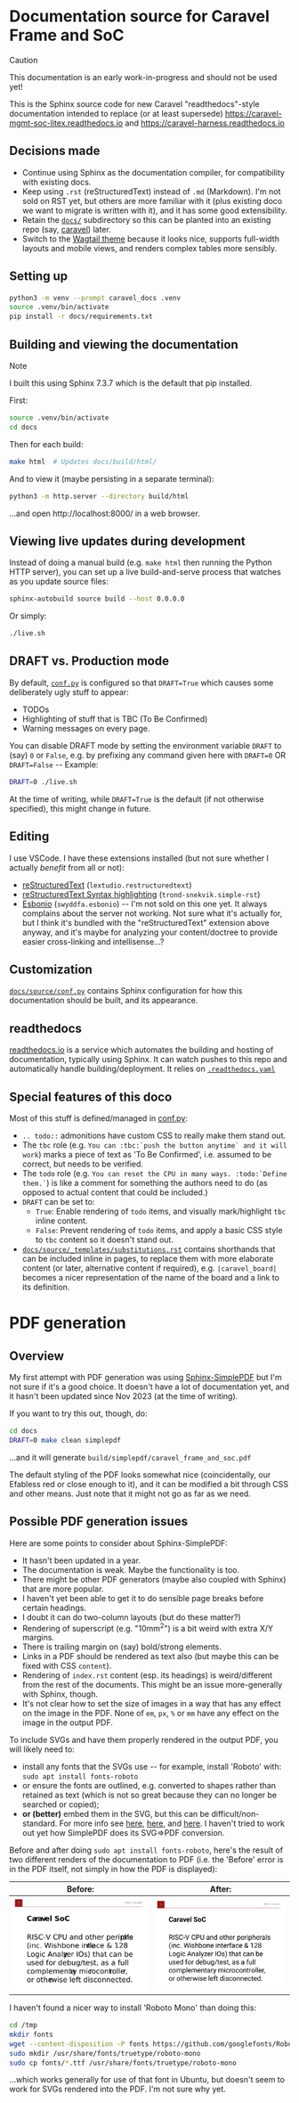 # Documentation source for Caravel Frame and SoC

> [!CAUTION]
> This documentation is an early work-in-progress and should not be used yet!

This is the Sphinx source code for new Caravel "readthedocs"-style documentation intended to replace (or at least supersede) https://caravel-mgmt-soc-litex.readthedocs.io and https://caravel-harness.readthedocs.io

## Decisions made

*   Continue using Sphinx as the documentation compiler, for compatibility with existing docs.
*   Keep using `.rst` (reStructuredText) instead of `.md` (Markdown). I'm not sold on RST yet, but others are more familiar with it (plus existing doco we want to migrate is written with it), and it has some good extensibility.
*   Retain the [`docs/`](./docs/) subdirectory so this can be planted into an existing repo (say, [caravel]) later.
*   Switch to the [Wagtail theme](https://sphinx-wagtail-theme.readthedocs.io/) because it looks nice, supports full-width layouts and mobile views, and renders complex tables more sensibly.


## Setting up

```bash
python3 -m venv --prompt caravel_docs .venv
source .venv/bin/activate
pip install -r docs/requirements.txt
```


## Building and viewing the documentation

> [!NOTE]
> I built this using Sphinx 7.3.7 which is the default that pip installed.

First:

```bash
source .venv/bin/activate
cd docs
```

Then for each build:

```bash
make html  # Updates docs/build/html/
```

And to view it (maybe persisting in a separate terminal):

```bash
python3 -m http.server --directory build/html
```

...and open http://localhost:8000/ in a web browser.


## Viewing live updates during development

Instead of doing a manual build (e.g. `make html` then running the Python HTTP server), you can set up a live build-and-serve process that watches as you update source files:

```bash
sphinx-autobuild source build --host 0.0.0.0
```

Or simply:
```bash
./live.sh
```

## DRAFT vs. Production mode

By default, [`conf.py`](./docs/source/conf.py) is configured so that `DRAFT=True` which causes some deliberately ugly stuff to appear:
*   TODOs
*   Highlighting of stuff that is TBC (To Be Confirmed)
*   Warning messages on every page.

You can disable DRAFT mode by setting the environment variable `DRAFT` to (say) `0` or `False`, e.g. by prefixing any command given here with `DRAFT=0` OR `DRAFT=False` -- Example:
```bash
DRAFT=0 ./live.sh
```

At the time of writing, while `DRAFT=True` is the default (if not otherwise specified), this might change in future.


## Editing

I use VSCode. I have these extensions installed (but not sure whether I actually *benefit* from all or not):
*   [reStructuredText][rst] (`lextudio.restructuredtext`)
*   [reStructuredText Syntax highlighting][rstsh] (`trond-snekvik.simple-rst`)
*   [Esbonio][esbonio] (`swyddfa.esbonio`) -- I'm not sold on this one yet. It always complains about the server not working. Not sure what it's actually for, but I think it's bundled with the "reStructuredText" extension above anyway, and it's maybe for analyzing your content/doctree to provide easier cross-linking and intellisense...?


## Customization

[`docs/source/conf.py`](./docs/source/conf.py) contains Sphinx configuration for how this documentation should be built, and its appearance.


## readthedocs

[readthedocs.io](https://readthedocs.io) is a service which automates the building and hosting of documentation, typically using Sphinx. It can watch pushes to this repo and automatically handle building/deployment. It relies on [`.readthedocs.yaml`](./.readthedocs.yaml)


## Special features of this doco

Most of this stuff is defined/managed in [conf.py](docs/source/conf.py):

*   `.. todo::` admonitions have custom CSS to really make them stand out.
*   The `tbc` role (e.g. `` You can :tbc:`push the button anytime` and it will work ``) marks a piece of text as 'To Be Confirmed', i.e. assumed to be correct, but needs to be verified.
*   The `todo` role (e.g. `` You can reset the CPU in many ways. :todo:`Define them.` ``) is like a comment for something the authors need to do (as opposed to actual content that could be included.)
*   `DRAFT` can be set to:
    *   `True`: Enable rendering of `todo` items, and visually mark/highlight `tbc` inline content.
    *   `False`: Prevent rendering of `todo` items, and apply a basic CSS style to `tbc` content so it doesn't stand out.
*   [`docs/source/_templates/substitutions.rst`](docs/source/_templates/substitutions.rst) contains shorthands that can be included inline in pages, to replace them with more elaborate content (or later, alternative content if required), e.g. `|caravel_board|` becomes a nicer representation of the name of the board and a link to its definition.



# PDF generation

## Overview

My first attempt with PDF generation was using [Sphinx-SimplePDF](https://sphinx-simplepdf.readthedocs.io/en/latest/index.html) but I'm not sure if it's a good choice. It doesn't have a lot of documentation yet, and it hasn't been updated since Nov 2023 (at the time of writing).

If you want to try this out, though, do:

```bash
cd docs
DRAFT=0 make clean simplepdf
```

...and it will generate `build/simplepdf/caravel_frame_and_soc.pdf`

The default styling of the PDF looks somewhat nice (coincidentally, our Efabless red or close enough to it), and it can be modified a bit through CSS and other means. Just note that it might not go as far as we need. 

## Possible PDF generation issues

Here are some points to consider about Sphinx-SimplePDF:
*   It hasn't been updated in a year.
*   The documentation is weak. Maybe the functionality is too.
*   There might be other PDF generators (maybe also coupled with Sphinx) that are more popular.
*   I haven't yet been able to get it to do sensible page breaks before certain headings.
*   I doubt it can do two-column layouts (but do these matter?)
*   Rendering of superscript (e.g. "10mm<sup>2</sup>") is a bit weird with extra X/Y margins.
*   There is trailing margin on (say) bold/strong elements.
*   Links in a PDF should be rendered as text also (but maybe this can be fixed with CSS `content`).
*   Rendering of `index.rst` content (esp. its headings) is weird/different from the rest of the documents. This might be an issue more-generally with Sphinx, though.
*   It's not clear how to set the size of images in a way that has any effect on the image in the PDF. None of `em`, `px`, `%` or `mm` have any effect on the image in the output PDF.

To include SVGs and have them properly rendered in the output PDF, you will likely need to:
*   install any fonts that the SVGs use -- for example, install 'Roboto' with: `sudo apt install fonts-roboto`
*   or ensure the fonts are outlined, e.g. converted to shapes rather than retained as text (which is not so great because they can no longer be searched or copied);
*   **or (better)** embed them in the SVG, but this can be difficult/non-standard. For more info see [here](https://developer.mozilla.org/en-US/docs/Web/SVG/Tutorial/SVG_fonts), [here](https://dee.underscore.world/blog/embedding-fonts-in-svgs/), and [here](https://oreillymedia.github.io/Using_SVG/extras/ch07-dataURI-fonts.html). I haven't tried to work out yet how SimplePDF does its SVG=>PDF conversion.

Before and after doing `sudo apt install fonts-roboto`, here's the result of two different renders of the documentation to PDF (i.e. the 'Before' error is in the PDF itself, not simply in how the PDF is displayed):

| Before: | After: |
|-|-|
| ![](./misc/bad-font.png) | ![](./misc/good-font.png) |

I haven't found a nicer way to install 'Roboto Mono' than doing this:

```bash
cd /tmp
mkdir fonts
wget --content-disposition -P fonts https://github.com/googlefonts/RobotoMono/raw/refs/heads/main/fonts/ttf/RobotoMono-{Bold,BoldItalic,Italic,Light,LightItalic,Medium,MediumItalic,Regular,Thin,ThinItalic}.ttf
sudo mkdir /usr/share/fonts/truetype/roboto-mono
sudo cp fonts/*.ttf /usr/share/fonts/truetype/roboto-mono
```

...which works generally for use of that font in Ubuntu, but doesn't seem to work for SVGs rendered into the PDF. I'm not sure why yet.


[caravel]: https://github.com/efabless/caravel
[rst]: https://marketplace.visualstudio.com/items?itemName=lextudio.restructuredtext
[rstsh]: https://marketplace.visualstudio.com/items?itemName=trond-snekvik.simple-rst
[esbonio]: https://marketplace.visualstudio.com/items?itemName=swyddfa.esbonio
